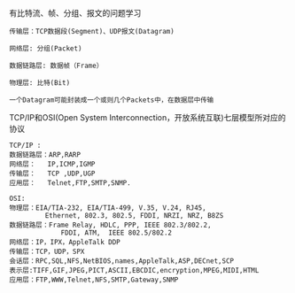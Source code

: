 有比特流、帧、分组、报文的问题学习

	传输层：TCP数据段(Segment)、UDP报文(Datagram)

	网络层: 分组(Packet)

	数据链路层: 数据帧（Frame）

	物理层: 比特(Bit)
	
	一个Datagram可能封装成一个或则几个Packets中，在数据层中传输
	
	
TCP/IP和OSI(Open System Interconnection，开放系统互联)七层模型所对应的协议

	TCP/IP : 
	数据链路层：ARP,RARP
	网络层：   IP,ICMP,IGMP
	传输层：   TCP ,UDP,UGP
	应用层：   Telnet,FTP,SMTP,SNMP.
	
	OSI:
	物理层：EIA/TIA-232, EIA/TIA-499, V.35, V.24, RJ45,
			 Ethernet, 802.3, 802.5, FDDI, NRZI, NRZ, B8ZS
	数据链路层：Frame Relay, HDLC, PPP, IEEE 802.3/802.2,
				 FDDI, ATM,  IEEE 802.5/802.2
	网络层：IP，IPX，AppleTalk DDP
	传输层：TCP，UDP，SPX
	会话层：RPC,SQL,NFS,NetBIOS,names,AppleTalk,ASP,DECnet,SCP
	表示层:TIFF,GIF,JPEG,PICT,ASCII,EBCDIC,encryption,MPEG,MIDI,HTML
	应用层：FTP,WWW,Telnet,NFS,SMTP,Gateway,SNMP
